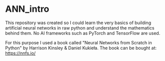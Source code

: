 # ANN_intro
This repository was created so I could learn the very basics of building artificial neural networks in raw python and understand the mathematics behind them. No AI frameworks such as PyTorch and TensorFlow are used. 

For this purpose I used a book called "Neural Networks from Scratch in Python" by Harrison Kinsley & Daniel Kukieła. The book can be bought at: https://nnfs.io/
